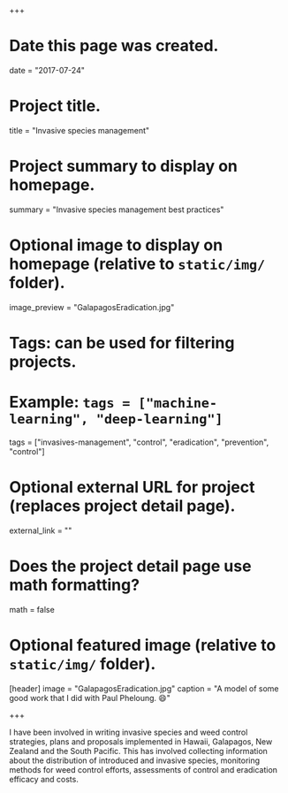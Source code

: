 +++
# Date this page was created.
date = "2017-07-24"

# Project title.
title = "Invasive species management"

# Project summary to display on homepage.
summary = "Invasive species management best practices"

# Optional image to display on homepage (relative to `static/img/` folder).
image_preview = "GalapagosEradication.jpg"

# Tags: can be used for filtering projects.
# Example: `tags = ["machine-learning", "deep-learning"]`
tags = ["invasives-management", "control", "eradication", "prevention", "control"]

# Optional external URL for project (replaces project detail page).
external_link = ""

# Does the project detail page use math formatting?
math = false

# Optional featured image (relative to `static/img/` folder).
[header]
image = "GalapagosEradication.jpg"
caption = "A model of some good work that I did with Paul Pheloung. :smile:"

+++

I have been involved in writing invasive species and weed control strategies, plans and proposals implemented in Hawaii, Galapagos, New Zealand and the South Pacific. This has involved collecting information about the distribution of introduced and invasive species, monitoring methods for weed control efforts, assessments of control and eradication efficacy and costs. 